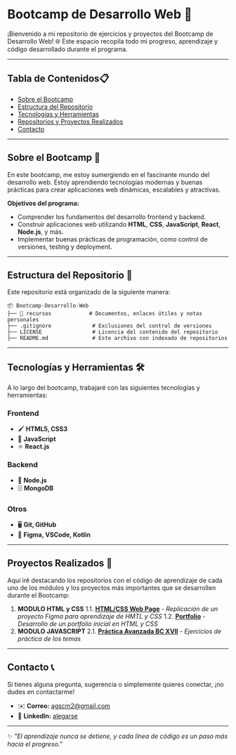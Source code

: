 # Bootcamp de Desarrollo Web 🚀 
¡Bienvenido a mi repositorio de ejercicios y proyectos del Bootcamp de Desarrollo Web! 🌐 Este espacio recopila todo mi progreso, aprendizaje y código desarrollado durante el programa.  

---

## Tabla de Contenidos📋  
- [Sobre el Bootcamp](#sobre-el-bootcamp)  
- [Estructura del Repositorio](#estructura-del-repositorio)  
- [Tecnologías y Herramientas](#tecnologías-y-herramientas)  
- [Repositorios y Proyectos Realizados](#repos-realizados)
- [Contacto](#contacto)  

---
<a id="sobre-el-bootcamp"></a>
## Sobre el Bootcamp 🌟
En este bootcamp, me estoy sumergiendo en el fascinante mundo del desarrollo web. Estoy aprendiendo tecnologías modernas y buenas prácticas para crear aplicaciones web dinámicas, escalables y atractivas.  

**Objetivos del programa:**  
- Comprender los fundamentos del desarrollo frontend y backend.  
- Construir aplicaciones web utilizando **HTML**, **CSS**, **JavaScript**, **React**, **Node.js**, y más.  
- Implementar buenas prácticas de programación, como control de versiones, testing y deployment.  

---
<a id="estructura-del-repositorio"></a>
## Estructura del Repositorio 📂 
Este repositorio está organizado de la siguiente manera:  

```plaintext
📦 Bootcamp-Desarrollo-Web  
├── 📁 recursos            # Documentos, enlaces útiles y notas personales
├── .gitignore             # Exclusiones del control de versiones
├── LICENSE                # Licencia del contenido del repositorio  
├── README.md              # Este archivo con indexado de repositorios
```

---
<a id="tecnologías-y-herramientas"></a>
## Tecnologías y Herramientas 🛠️  
A lo largo del bootcamp, trabajaré con las siguientes tecnologías y herramientas:  

### **Frontend**  
- 🖌️ **HTML5, CSS3**  
- 🎨 **JavaScript**  
- ⚛️ **React.js** 

### **Backend**  
- 🔧 **Node.js**  
- 🗄️ **MongoDB**  

### **Otros**  
- 🖥️ **Git, GitHub**  
- 🧪 **Figma, VSCode, Kotlin**  

---
<a id="repos-realizados"></a>
## Proyectos Realizados 🌟
Aquí iré destacando los repositorios con el código de aprendizaje de cada uno de los módulos y los proyectos más importantes que se desarrollen durante el Bootcamp:  

1. **MODULO HTML y CSS**
   1.1. **[HTML/CSS Web Page](https://github.com/Alegarse/web_html_css)** - _Replicación de un proyecto Figma para aprendizaje de HMTL y CSS_
   1.2. **[Portfolio](https://github.com/Alegarse/portfolio)** - _Desarrollo de un portfolio inicial en HTML y CSS_  
2. **MODULO JAVASCRIPT**
   2.1. **[Práctica Avanzada BC XVII](https://github.com/Alegarse/bc17-mod3-js-advanced-practice)** - _Ejercicios de práctica de los temas_
    

---
<a id="contacto"></a>
## Contacto 📞 
Si tienes alguna pregunta, sugerencia o simplemente quieres conectar, ¡no dudes en contactarme!  

- ✉️ **Correo:** [agscm2@gmail.com](mailto:agscm2@gmail.com)
- 💼 **LinkedIn:** <a href="https://www.linkedin.com/in/alegarse/" target="_blank">alegarse</a>  

---

✨ _"El aprendizaje nunca se detiene, y cada línea de código es un paso más hacia el progreso."_ 
